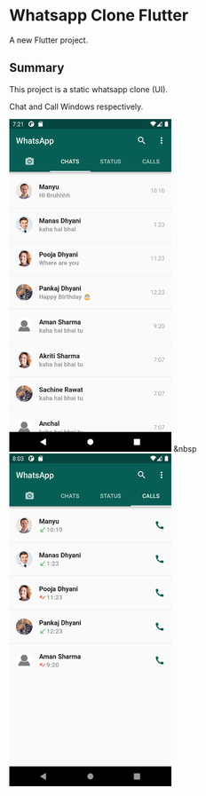 # Whatsapp Clone Flutter

A new Flutter project.

## Summary

This project is a static whatsapp clone (UI).

Chat and Call Windows respectively.

<img src="lib/models/images/chatDetail.png" height="600"> &nbsp <img src="lib/models/images/CallLog.png" height="600">
